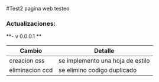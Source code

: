 #Test2
pagina web testeo


### Actualizaciones:
**- v 0.0.0.1 **

|  Cambio | Detalle  |
| ------------ | ------------ |
| creacion css  | se implemento una hoja de estilo |
|  eliminacion ccd | se elimino codigo  duplicado |